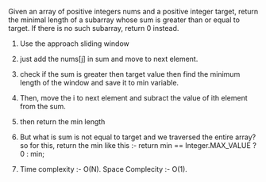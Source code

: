 Given an array of positive integers nums and a positive integer target, return the minimal length of a subarray whose sum is greater than or equal to target. If there is no such subarray, return 0 instead.

 <!-- Approach -->

 1. Use the approach sliding window

 2. just add the nums[j] in sum and move to next element.

 3. check if the sum is greater then target value then find the minimum length of the window and save it to min variable.

 4. Then, move the i to next element and subract the value of ith element from the sum.

 5. then return the min length

 6. But what is sum is not equal to target and we traversed the entire array?
    so for this, return the min like this :-
return min == Integer.MAX_VALUE ? 0 : min;

7. Time complexity :- O(N).
Space Complecity :- O(1).